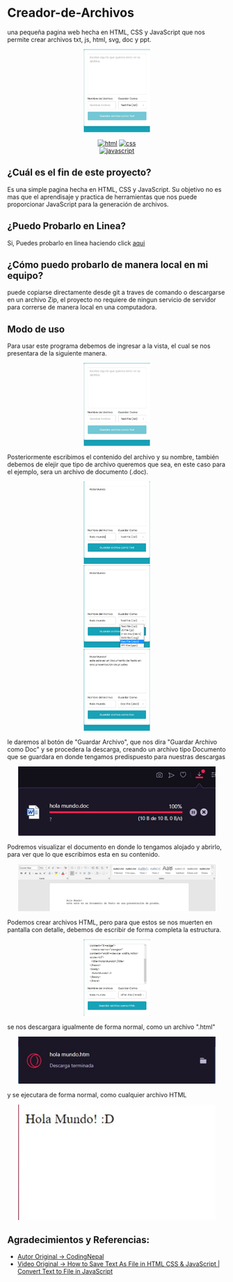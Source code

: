 # Creador-de-Archivos
una pequeña pagina web hecha en HTML, CSS y JavaScript que nos permite crear archivos txt, js, html, svg, doc y ppt.  

<div align="center">
  <a href="https://carlosorellana00.github.io/Creador-de-Archivos/" rel="noopener">
    <img src="docs/img/img.jpg" alt="icon" width="30%">
  </a>
    
  [![html](https://img.shields.io/badge/html-5-blue.svg)](https://html.com/)
  [![css](https://img.shields.io/badge/css-3-red.svg)](https://www.w3.org/Style/CSS/Overview.en.html)  
  [![javascript](https://img.shields.io/badge/JavaScript-Vanilla-yellow.svg)](https://www.javascript.com/)
  
</div>

## ¿Cuál es el fin de este proyecto?
Es una simple pagina hecha en HTML, CSS y JavaScript. 
Su objetivo no es mas que el aprendisaje y practica de herramientas que nos puede proporcionar JavaScript para la generación de archivos.

## ¿Puedo Probarlo en Linea? 
Si, Puedes probarlo en linea haciendo click [aqui](https://carlosorellana00.github.io/Creador-de-Archivos/)

## ¿Cómo puedo probarlo de manera local en mi equipo?
puede copiarse directamente desde git a traves de comando o descargarse en un archivo Zip, el proyecto no requiere de ningun servicio de servidor para correrse
de manera local en una computadora.

## Modo de uso

Para usar este programa debemos de ingresar a la vista,  el cual se nos presentara de la siguiente manera.

<div align="center">
  <a href="https://carlosorellana00.github.io/Creador-de-Archivos/" rel="noopener">
    <img src="docs/img/img.jpg" alt="icon" width="30%">
  </a>
</div>

Posteriormente escribimos el contenido del archivo y su nombre, también debemos de elejir que tipo de archivo queremos que sea, en este caso para el ejemplo, sera un 
archivo de documento (.doc).

<div align="center">
  <a href="https://carlosorellana00.github.io/Creador-de-Archivos/" rel="noopener">
    <img src="docs/img/img1.jpg" alt="icon" width="30%">
  </a>
</div>

<div align="center">
  <a href="https://carlosorellana00.github.io/Creador-de-Archivos/" rel="noopener">
    <img src="docs/img/img2.jpg" alt="icon" width="30%">
  </a>
</div>

<div align="center">
  <a href="https://carlosorellana00.github.io/Creador-de-Archivos/" rel="noopener">
    <img src="docs/img/img8.jpg" alt="icon" width="30%">
  </a>
</div>
 
le daremos al botón de "Guardar Archivo", que nos dira "Guardar Archivo como Doc" y se procedera la descarga, creando un archivo tipo Documento que se guardara
en donde tengamos predispuesto para nuestras descargas

<div align="center">
  <a href="https://carlosorellana00.github.io/Creador-de-Archivos/" rel="noopener">
    <img src="docs/img/img3.jpg" alt="icon" width="90%">
  </a>
</div>

Podremos visualizar el documento en donde lo tengamos alojado y abrirlo, para ver que lo que escribimos esta en su contenido.

<div align="center">
  <a href="https://carlosorellana00.github.io/Creador-de-Archivos/" rel="noopener">
    <img src="docs/img/img9.jpg" alt="icon" width="90%">
  </a>
</div>

Podemos crear archivos HTML, pero para que estos se nos muerten en pantalla con detalle, debemos de escribir de forma completa la estructura.

<div align="center">
  <a href="https://carlosorellana00.github.io/Creador-de-Archivos/" rel="noopener">
    <img src="docs/img/img4.jpg" alt="icon" width="30%">
  </a>
</div>

se nos descargara igualmente de forma normal, como un archivo ".html"

<div align="center">
  <a href="https://carlosorellana00.github.io/Creador-de-Archivos/" rel="noopener">
    <img src="docs/img/img5.jpg" alt="icon" width="90%">
  </a>
</div>

y se ejecutara de forma normal, como cualquier archivo HTML

<div align="center">
  <a href="https://carlosorellana00.github.io/Creador-de-Archivos/" rel="noopener">
    <img src="docs/img/img7.jpg" alt="icon" width="90%">
  </a>
</div>

## Agradecimientos y Referencias:

- [Autor Original -> CodingNepal](https://www.youtube.com/c/CodingNepal)
- [Video Original -> How to Save Text As File in HTML CSS & JavaScript | Convert Text to File in JavaScript](https://www.youtube.com/watch?v=fAgLnRVHp_I&t=760s)









